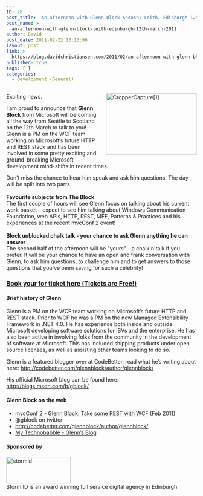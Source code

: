 ```yaml
---
ID: 28
post_title: 'An afternoon with Glenn Block &ndash; Leith, Edinburgh 12th March 2011'
post_name: >
  an-afternoon-with-glenn-block-leith-edinburgh-12th-march-2011
author: David
post_date: 2011-02-22 13:13:06
layout: post
link: >
  https://blog.davidchristiansen.com/2011/02/an-afternoon-with-glenn-block-leith-edinburgh-12th-march-2011/
published: true
tags: [ ]
categories:
  - Development (General)
---
```

<p><a title="mvcConf 2 - Glenn Block: Take some REST with WCF" href="http://channel9.msdn.com/Series/mvcConf/mvcConf-2-Glenn-Block-Take-some-REST-with-WCF"><img title="CropperCapture[1]" border="0" alt="CropperCapture[1]" align="right" width="240" height="163" style="background-image: none; border-right-width: 0px; margin: 0px 0px 10px 10px; padding-left: 0px; padding-right: 0px; display: inline; float: right; border-top-width: 0px; border-bottom-width: 0px; border-left-width: 0px; padding-top: 0px" src="http://davidchristiansenblog.azurewebsites.net/wp-content/uploads/2012/10/croppercapture6286f38e64-png.png"></a></p>
<p>Exciting news.</p>
<p>I am proud to announce that <strong>Glenn Block</strong> from Microsoft will be coming all the way from Seattle to Scotland on the 12th March to talk to you!. Glenn is a PM on the WCF team working on Microsoft’s future HTTP and REST stack and has been involved in some pretty exciting and ground-breaking Microsoft development mind-shifts in recent times.</p>
<p>Don’t miss the chance to hear him speak and ask him questions. The day will be split into two parts. <br>
<strong><br>
Favourite subjects from The Block <br>
</strong>The first couple of hours will see Glenn focus on talking about his current work basket – expect to see him talking about Windows Communication Foundation, web APIs, HTTP, REST, MEF, Patterns &amp; Practices and his experiences at the recent mvcConf 2 event! <br>
<strong><br>
Block unblocked chalk talk - your chance to ask Glenn anything he can answer <br>
</strong>The second half of the afternoon will be "yours" - a chalk'n'talk if you prefer. It will be your chance to have an open and frank conversation with Glenn, to ask him questions, to challenge him and to get answers to those questions that you’ve been saving for such a celebrity!</p>
<h3><strong><a href="http://glenn-block-edinburgh-march-2011.eventbrite.com/">Book your for ticket here (Tickets are Free!)</a></strong></h3>
<h4>Brief history of Glenn</h4>
<p>Glenn is a PM on the WCF team working on Microsoft’s future HTTP and REST stack. Prior to WCF he was a PM on the new Managed Extensibility Framework in .NET 4.0. He has experience both inside and outside Microsoft developing software solutions for ISVs and the enterprise. He has also been active in involving folks from the community in the development of software at Microsoft. This has included shipping products under open source licenses, as well as assisting other teams looking to do so.</p>
<p>Glenn is a featured blogger over at CodeBetter, read what he’s writing about here: <a href="http://codebetter.com/glennblock/author/glennblock/">http://codebetter.com/glennblock/author/glennblock/</a></p>
<p>His official Microsoft blog can be found here: <a href="http://blogs.msdn.com/b/gblock/">http://blogs.msdn.com/b/gblock/</a></p>
<h4>Glenn Block on the web</h4>
<ul>
    <li><a href="http://channel9.msdn.com/Series/mvcConf/mvcConf-2-Glenn-Block-Take-some-REST-with-WCF">mvcConf 2 - Glenn Block: Take some REST with WCF</a> (Feb 2011)</li>
    <li>@gblock on twitter</li>
    <li><a href="http://codebetter.com/glennblock/author/glennblock/">http://codebetter.com/glennblock/author/glennblock/</a></li>
    <li><a title="My Technobabble - Glenn’s Blog" href="http://blogs.msdn.com/b/gblock/">My Technobabble - Glenn’s Blog</a></li>
</ul>
<h4>Sponsored by</h4>
<p><a title="Storm ID is an award winning full service digital agency in Edinburgh" href="http://www.stormid.com/"><img title="stormid" alt="stormid" width="170" height="70" style="display: inline" src="http://davidchristiansenblog.azurewebsites.net/wp-content/uploads/2012/10/astormid_3-png.png"></a> <br>
Storm ID is an award winning full service digital agency in Edinburgh</p>